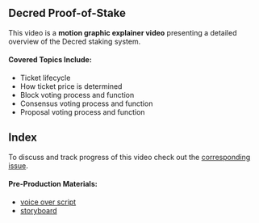 ## Decred Proof-of-Stake

This video is a __motion graphic explainer video__ presenting a detailed overview of the Decred staking system.

#### Covered Topics Include:

- Ticket lifecycle
- How ticket price is determined
- Block voting process and function
- Consensus voting process and function
- Proposal voting process and function

## Index

To discuss and track progress of this video check out the [corresponding issue](https://github.com/raedahgroup/video-production/issues/2).

#### Pre-Production Materials:

- [voice over script](./decredPoS_script.md)
- [storyboard](./decredPoS_storyboard.md)
